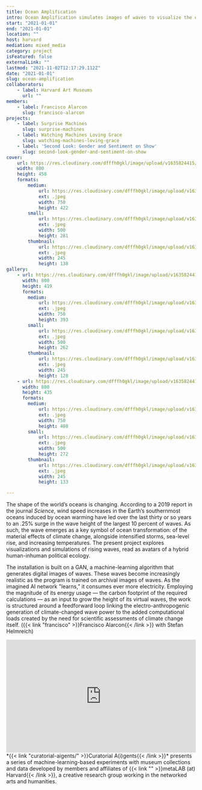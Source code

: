 ```yaml
---
title: Ocean Amplification
intro: Ocean Amplification simulates images of waves to visualize the effects of climate change—and the energy demands of computation.
start: "2021-01-01"
end: "2021-01-01"
location: ""
host: harvard
mediation: mixed_media
category: project
isFeatured: false
externalLink: ""
lastmod: "2021-11-02T12:17:29.112Z"
date: "2021-01-01"
slug: ocean-amplification
collaborators:
    - label: Harvard Art Museums
      url: ""
members:
    - label: Francisco Alarcon
      slug: francisco-alarcon
projects:
    - label: Surprise Machines
      slug: surprise-machines
    - label: Watching Machines Loving Grace
      slug: watching-machines-loving-grace
    - label: 'Second Look: Gender and Sentiment on Show'
      slug: second-look-gender-and-sentiment-on-show
cover:
    url: https://res.cloudinary.com/dfffh0gkl/image/upload/v1635824415/oceanamp1_f35c571b42.jpg
    width: 800
    height: 450
    formats:
        medium:
            url: https://res.cloudinary.com/dfffh0gkl/image/upload/v1635824417/medium_oceanamp1_f35c571b42.jpg
            ext: .jpeg
            width: 750
            height: 422
        small:
            url: https://res.cloudinary.com/dfffh0gkl/image/upload/v1635824418/small_oceanamp1_f35c571b42.jpg
            ext: .jpeg
            width: 500
            height: 281
        thumbnail:
            url: https://res.cloudinary.com/dfffh0gkl/image/upload/v1635824416/thumbnail_oceanamp1_f35c571b42.jpg
            ext: .jpeg
            width: 245
            height: 138
gallery:
    - url: https://res.cloudinary.com/dfffh0gkl/image/upload/v1635824415/oceanamp2_db9a75e42d.jpg
      width: 800
      height: 419
      formats:
        medium:
            url: https://res.cloudinary.com/dfffh0gkl/image/upload/v1635824417/medium_oceanamp2_db9a75e42d.jpg
            ext: .jpeg
            width: 750
            height: 393
        small:
            url: https://res.cloudinary.com/dfffh0gkl/image/upload/v1635824419/small_oceanamp2_db9a75e42d.jpg
            ext: .jpeg
            width: 500
            height: 262
        thumbnail:
            url: https://res.cloudinary.com/dfffh0gkl/image/upload/v1635824417/thumbnail_oceanamp2_db9a75e42d.jpg
            ext: .jpeg
            width: 245
            height: 128
    - url: https://res.cloudinary.com/dfffh0gkl/image/upload/v1635824415/oceanamp3_803ca6b902.jpg
      width: 800
      height: 435
      formats:
        medium:
            url: https://res.cloudinary.com/dfffh0gkl/image/upload/v1635824417/medium_oceanamp3_803ca6b902.jpg
            ext: .jpeg
            width: 750
            height: 408
        small:
            url: https://res.cloudinary.com/dfffh0gkl/image/upload/v1635824418/small_oceanamp3_803ca6b902.jpg
            ext: .jpeg
            width: 500
            height: 272
        thumbnail:
            url: https://res.cloudinary.com/dfffh0gkl/image/upload/v1635824416/thumbnail_oceanamp3_803ca6b902.jpg
            ext: .jpeg
            width: 245
            height: 133

---
```

The shape of the world’s oceans is changing. According to a 2019 report in the journal *Science*, wind speed increases in the Earth’s southernmost oceans induced by ocean warming have led over the last thirty or so years to an .25% surge in the wave height of the largest 10 percent of waves. As such, the wave emerges as a key symbol of ocean transformation: of the material effects of climate change, alongside intensified storms, sea-level rise, and increasing temperatures. The present project explores visualizations and simulations of rising waves, read as avatars of a hybrid human-inhuman political ecology.

The installation is built on a GAN, a machine-learning algorithm that generates digital images of waves. These waves become increasingly realistic as the program is trained on archival images of waves. As the imagined AI network "learns,” it consumes ever more electricity. Employing the magnitude of its energy usage — the carbon footprint of the required calculations — as an input to grow the height of its virtual waves, the work is structured around a feedforward loop linking the electro-anthropogenic generation of climate-changed wave power to the added computational loads created by the need for scientific assessments of climate change itself. ({{< link "francisco" >}}Francisco Alarcon{{< /link >}} with Stefan Helmreich)
<iframe width="100%" height="300" src="https://www.youtube.com/embed/3oj_I-fxaXs" frameborder="0" allow="accelerometer; autoplay; encrypted-media; gyroscope; picture-in-picture" allowfullscreen></iframe><br />
*{{< link "curatorial-aigents/" >}}Curatorial A(i)gents{{< /link >}}* presents a series of machine-learning-based experiments with museum collections and data developed by members and affiliates of {{< link "" >}}metaLAB (at) Harvard{{< /link >}}, a creative research group working in the networked arts and humanities.